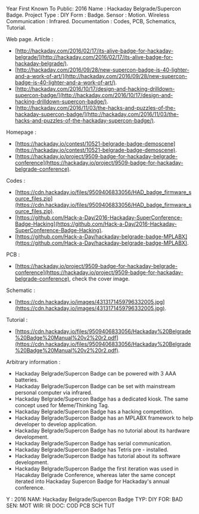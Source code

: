 Year First Known To Public: 2016
Name                      : Hackaday Belgrade/Supercon Badge.
Project Type              : DIY
Form                      : Badge.
Sensor                    : Motion.
Wireless Communication    : Infrared.
Documentation             : Codes, PCB, Schematics, Tutorial.

Web page.
Article                   :

* [http://hackaday.com/2016/02/17/its-alive-badge-for-hackaday-belgrade/](http://hackaday.com/2016/02/17/its-alive-badge-for-hackaday-belgrade/).
* [http://hackaday.com/2016/09/28/new-supercon-badge-is-40-lighter-and-a-work-of-art/](http://hackaday.com/2016/09/28/new-supercon-badge-is-40-lighter-and-a-work-of-art/).
* [http://hackaday.com/2016/10/17/design-and-hacking-drilldown-supercon-badge/](http://hackaday.com/2016/10/17/design-and-hacking-drilldown-supercon-badge/).
* [http://hackaday.com/2016/11/03/the-hacks-and-puzzles-of-the-hackaday-supercon-badge/](http://hackaday.com/2016/11/03/the-hacks-and-puzzles-of-the-hackaday-supercon-badge/).

Homepage                  :

* [https://hackaday.io/contest/10521-belgrade-badge-demoscene](https://hackaday.io/contest/10521-belgrade-badge-demoscene).
* [https://hackaday.io/project/9509-badge-for-hackaday-belgrade-conference](https://hackaday.io/project/9509-badge-for-hackaday-belgrade-conference).

Codes                     :

* [https://cdn.hackaday.io/files/9509406833056/HAD_badge_firmware_source_files.zip](https://cdn.hackaday.io/files/9509406833056/HAD_badge_firmware_source_files.zip).
* [https://github.com/Hack-a-Day/2016-Hackaday-SuperConference-Badge-Hacking](https://github.com/Hack-a-Day/2016-Hackaday-SuperConference-Badge-Hacking).
* [https://github.com/Hack-a-Day/hackaday-belgrade-badge-MPLABX](https://github.com/Hack-a-Day/hackaday-belgrade-badge-MPLABX).

PCB                       :

* [https://hackaday.io/project/9509-badge-for-hackaday-belgrade-conference](https://hackaday.io/project/9509-badge-for-hackaday-belgrade-conference), check the cover image.

Schematic                 :

* [https://cdn.hackaday.io/images/4313171459796332005.jpg](https://cdn.hackaday.io/images/4313171459796332005.jpg).

Tutorial                  :

* [https://cdn.hackaday.io/files/9509406833056/Hackaday%20Belgrade%20Badge%20Manual%20v2%20r2.pdf](https://cdn.hackaday.io/files/9509406833056/Hackaday%20Belgrade%20Badge%20Manual%20v2%20r2.pdf).

Arbitrary information     :

* Hackaday Belgrade/Supercon Badge can be powered with 3 AAA batteries.
* Hackaday Belgrade/Supercon Badge can be set with mainstream personal computer via infrared.
* Hackaday Belgrade/Supercon Badge has a dedicated kiosk. The same concept used for Meme/Thinking Tag.
* Hackaday Belgrade/Supercon Badge has a hacking competition.
* Hackaday Belgrade/Supercon Badge has an MPLABX framework to help developer to develop application.
* Hackaday Belgrade/Supercon Badge has no tutorial about its hardware development.
* Hackaday Belgrade/Supercon Badge has serial communication.
* Hackaday Belgrade/Supercon Badge has Tetris pre - installed.
* Hackaday Belgrade/Supercon Badge has tutorial about its software development.
* Hackaday Belgrade/Supercon Badge the first iteration was used in Hacakday Belgrade Conference, whereas later the same concept iterated into Hackaday Supercon Badge for Hackaday's annual conference.

Y  : 2016
NAM: Hackaday Belgrade/Supercon Badge
TYP: DIY
FOR: BAD
SEN: MOT
WIR: IR
DOC: COD PCB SCH TUT